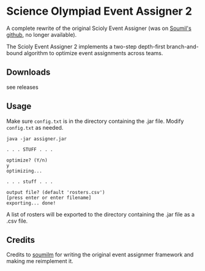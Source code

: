 # Science Olympiad Event Assigner 2
 
A complete rewrite of the original Scioly Event Assigner (was on [Soumil's github](https://github.com/soumilm), no longer available).

The Scioly Event Assigner 2 implements a two-step depth-first branch-and-bound algorithm to optimize event assignments across teams.

## Downloads

see releases

## Usage

Make sure `config.txt` is in the directory containing the .jar file. Modify `config.txt` as needed.

```
java -jar assigner.jar

. . . STUFF . . .

optimize? (Y/n)
y
optimizing...

. . . stuff . . .

output file? (default 'rosters.csv')
[press enter or enter filename]
exporting... done!
```

A list of rosters will be exported to the directory containing the .jar file as a .csv file.

## Credits

Credits to [soumilm](https://github.com/soumilm) for writing the original event assignmer framework and making me reimplement it.
